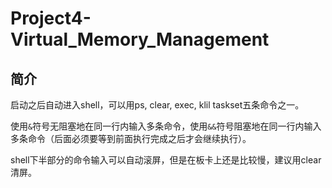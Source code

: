 # Project4-Virtual_Memory_Management

## 简介

启动之后自动进入shell，可以用ps, clear, exec, klil taskset五条命令之一。

使用`&`符号无阻塞地在同一行内输入多条命令，使用`&&`符号阻塞地在同一行内输入多条命令（后面必须要等到前面执行完成之后才会继续执行）。

shell下半部分的命令输入可以自动滚屏，但是在板卡上还是比较慢，建议用clear清屏。
